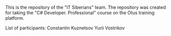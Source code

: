 This is the repository of the "IT Siberians" team.
The repository was created for taking the "C# Developer. Professional" course on the Otus training platform.

List of participants:
Constantin Kuznetsov
Yurii Vostrikov